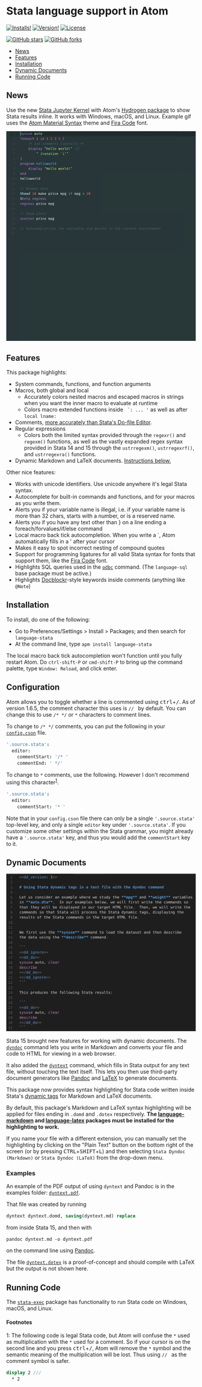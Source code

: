 # Stata language support in Atom
[![Installs!](https://img.shields.io/apm/dm/language-stata.svg?style=flat-square)](https://atom.io/packages/language-stata)
[![Version!](https://img.shields.io/apm/v/language-stata.svg?style=flat-square)](https://atom.io/packages/language-stata)
[![License](https://img.shields.io/apm/l/language-stata.svg?style=flat-square)](https://github.com/kylebarron/language-stata/blob/master/LICENSE)

[![GitHub stars](https://img.shields.io/github/stars/kylebarron/language-stata.svg?style=social&label=Star)](https://github.com/kylebarron/language-stata)
[![GitHub forks](https://img.shields.io/github/forks/kylebarron/language-stata.svg?style=social&label=Fork)](https://github.com/kylebarron/language-stata)

- [News](#news)
- [Features](#features)
- [Installation](#installation)
- [Dynamic Documents](#dynamic-documents)
- [Running Code](#running-code)

## News

Use the new [Stata Jupyter Kernel](https://kylebarron.github.io/stata_kernel/) with Atom's [Hydrogen package](https://atom.io/packages/Hydrogen) to show Stata results inline. It works with Windows, macOS, and Linux. Example gif uses the [Atom Material Syntax](https://github.com/atom-material/atom-material-syntax) theme and [Fira Code](https://github.com/tonsky/FiraCode) font.

![](./img/stata_kernel_example.gif)

## Features

This package highlights:

- System commands, functions, and function arguments
- Macros, both global and local
    - Accurately colors nested macros and escaped macros in strings when you want the inner macro to evaluate at runtime
    - Colors macro extended functions inside `` `: ... '`` as well as after `local lname:`
- Comments, [more accurately than Stata's Do-file Editor](examples/comments.md).
- Regular expressions
    - Colors both the limited syntax provided through the `regexr()` and `regexm()` functions, as well as the vastly expanded regex syntax provided in Stata 14 and 15 through the `ustrregexm()`, `ustrregexrf()`, and `ustrregexra()` functions.
- Dynamic Markdown and LaTeX documents. [Instructions below.](#dynamic-documents)

Other nice features:

- Works with unicode identifiers. Use unicode anywhere it's legal Stata syntax.
- Autocomplete for built-in commands and functions, and for your macros as you write them.
- Alerts you if your variable name is illegal, i.e. if your variable name is more than 32 chars, starts with a number, or is a reserved name.
- Alerts you if you have any text other than } on a line ending a foreach/forvalues/if/else command
- Local macro back tick autocompletion. When you write a `, Atom automatically fills in a ' after your cursor
- Makes it easy to spot incorrect nesting of compound quotes
- Support for programming ligatures for all valid Stata syntax for fonts that support them, like the [Fira Code](https://github.com/tonsky/FiraCode) font.
- Highlights SQL queries used in the [`odbc`](https://www.stata.com/help.cgi?odbc) command. (The `language-sql` base package must be active.)
- Highlights [Docblockr](https://atom.io/packages/docblockr)-style keywords inside comments (anything like `@Note`)

## Installation

To install, do one of the following:

- Go to Preferences/Settings > Install > Packages; and then search for `language-stata`
- At the command line, type `apm install language-stata`

The local macro back tick autocompletion won't function until you fully restart Atom. Do `ctrl-shift-P` or `cmd-shift-P` to bring up the command palette, type `Window: Reload`, and click enter.

## Configuration

Atom allows you to toggle whether a line is commented using <kbd>ctrl</kbd>+<kbd>/</kbd>. As of version 1.6.5, the comment character this uses is `// ` by default. You can change this to use `/* */` or `*` characters to comment lines.

To change to `/* */` comments, you can put the following in your [`config.cson`](https://flight-manual.atom.io/using-atom/sections/basic-customization/) file.

```cson
'.source.stata':
  editor:
    commentStart: '/* '
    commentEnd: ' */'
```

To change to `*` comments, use the following. However I don't recommend using this character<sup>[1](#myfootnote1)</sup>.

```cson
'.source.stata':
  editor:
    commentStart: '* '
```

Note that in your `config.cson` file there can only be a single `'.source.stata'` top-level key, and only a single `editor` key under `'.source.stata'`. If you customize some other settings within the Stata grammar, you might already have a `'.source.stata'` key, and thus you would add the `commentStart` key to it.

## Dynamic Documents

![](img/dyntext_domd.png)

Stata 15 brought new features for working with dynamic documents. The [`dyndoc`](https://www.stata.com/help.cgi?dyndoc) command lets you write in Markdown and converts your file and code to HTML for viewing in a web browser.

It also added the [`dyntext`](https://www.stata.com/help.cgi?dyntext) command, which fills in Stata output for any text file, without touching the text itself. This lets you then use third-party document generators like [Pandoc](https://pandoc.org/) and [LaTeX](https://www.latex-project.org/) to generate documents.

This package now provides syntax highlighting for Stata code written inside Stata's [dynamic tags](https://www.stata.com/help.cgi?dynamic+tags) for Markdown and LaTeX documents.

By default, this package's Markdown and LaTeX syntax highlighting will be applied for files ending in `.domd` and `.dotex` respectively. **The [language-markdown](https://atom.io/packages/language-markdown) and [language-latex](https://atom.io/packages/language-latex) packages must be installed for the highlighting to work.**

If you name your file with a different extension, you can manually set the highlighting by clicking on the "Plain Text" button on the bottom right of the screen (or by pressing <kbd>CTRL</kbd>+<kbd>SHIFT</kbd>+<kbd>L</kbd>) and then selecting `Stata Dyndoc (Markdown)` or `Stata Dyndoc (LaTeX)` from the drop-down menu.

### Examples

An example of the PDF output of using `dyntext` and Pandoc is in the examples folder: [`dyntext.pdf`](examples/dyntext.pdf).

That file was created by running

```stata
dyntext dyntext.domd, saving(dyntext.md) replace
```
from inside Stata 15, and then with

```
pandoc dyntext.md -o dyntext.pdf
```

on the command line using [Pandoc](https://pandoc.org/).

The file [`dyntext.dotex`](examples/dyntext.dotex) is a proof-of-concept and should compile with LaTeX but the output is not shown here.

## Running Code

The [`stata-exec`](https://atom.io/packages/stata-exec) package has functionality to run Stata code on Windows, macOS, and Linux.

#### Footnotes

<a name="myfootnote1">1</a>: The following code is legal Stata code, but Atom will confuse the `*` used as multiplication with the `*` used for a comment. So if your cursor is on the second line and you press <kbd>ctrl</kbd>+<kbd>/</kbd>, Atom will remove the `*` symbol and the semantic meaning of the multiplication will be lost. Thus using `// ` as the comment symbol is safer.

```stata
display 2 ///
  * 2
```

